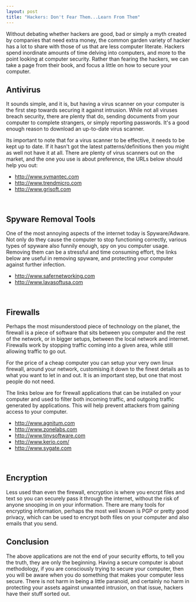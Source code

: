 ```yaml
---
layout: post
title: "Hackers: Don't Fear Them...Learn From Them"
---
```


Without debating whether hackers are good, bad or simply a myth created by companies that need extra money, the common garden variety of hacker has a lot to share with those of us that are less computer literate. Hackers spend inordinate amounts of time delving into computers, and more to the point looking at computer security. Rather than fearing the hackers, we can take a page from their book, and focus a little on how to secure your computer.
<!--more-->
Antivirus
---------
It sounds simple, and it is, but having a virus scanner on your computer is the first step towards securing it against intrusion. While not all viruses breach security,  there are plenty that do, sending documents from your computer to complete strangers, or simply reporting passwords. It's a good enough reason to download an up-to-date virus scanner.

Its important to note that for a virus scanner to be effective, it needs to be kept up to date.  If it hasn't got the latest patterns/definitions then you might as well not have it at all. There are plenty of virus scanners out on the market, and the one you use is about preference, the URLs below should help you out:

 + <http://www.symantec.com>
 + <http://www.trendmicro.com>
 + <http://www.grisoft.com>

<br/>

Spyware Removal Tools
---------------------
One of the most annoying aspects of the internet today is Spyware/Adware. Not only do they cause the computer to stop functioning correctly, various types of spyware also funnily enough, spy on you computer usage. Removing them can be a stressful and time consuming effort, the links below are useful in removing spyware, and protecting your computer against further infection.

 + <http://www.safernetworking.com>
 + <http://www.lavasoftusa.com>

<br/>

Firewalls
---------
Perhaps the most misunderstood piece of technology on the planet, the firewall is a piece of software that sits between you computer and the rest of the network, or in bigger setups, between the local network and internet. Firewalls work by stopping traffic coming into a given area, while still allowing traffic to go out.

For the price of a cheap computer you can setup your very own linux firewall, around your network, customising it down to the finest details as to what you want to let in and out. It is an important step, but one that most people do not need.

The links below are for firewall applications that can be installed on your computer and used to filter both incoming traffic, and outgoing traffic generated by applications. This will help prevent attackers from gaining access to your computer.

 + <http://www.agnitum.com>
 + <http://www.zonelabs.com>
 + <http://www.tinysoftware.com>
 + <http://www.kerio.com/>
 + <http://www.sygate.com>


<br/>

Encryption
----------
Less used than even the firewall, encryption is where you encrpt files and text so you can securely pass it through the internet, without the risk of anyone snooping in on your information. There are many tools for encrypting information, perhaps the most well known is PGP or pretty good privacy, which can be used to encrypt both files on your computer and also emails that you send.

Conclusion
----------
The above applications are not the end of your security efforts, to tell you the truth, they are only the beginning. Having a secure computer is about methodology, if you are consciously trying to secure your computer, then you will be aware when you do something that makes your computer less secure. There is not harm in being a little paranoid, and certainly no harm in protecting your assets against unwanted intrusion, on that issue, hackers have their stuff sorted out.
